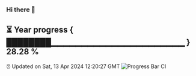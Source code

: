 ### Hi there 👋
⏳ Year progress { ████████▁▁▁▁▁▁▁▁▁▁▁▁▁▁▁▁▁▁▁▁▁▁ } 28.28 %
---
⏰ Updated on Sat, 13 Apr 2024 12:20:27 GMT
![Progress Bar CI](https://github.com/liununu/liununu/workflows/Progress%20Bar%20CI/badge.svg)
